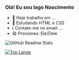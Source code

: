 ### Olá! Eu sou Iago Nascimento

- 🔭 Hoje trabalho em ...
- 🌱 Estudando HTML e CSS
- 📞 Contate-me no email: ...
- 😄 Pronomes: Ele/Dele

![GitHub Readme Stats](https://github-readme-stats.vercel.app/api?username=iagonascimento2005&show_icons=true&theme=radical)

[![Top Langs](https://github-readme-stats.vercel.app/api/top-langs/?username=iagonascimento2005)](https://github.com/anuraghazra/github-readme-stats)
